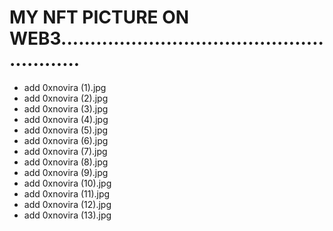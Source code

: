 # MY NFT PICTURE ON WEB3.........................................................
- add 0xnovira (1).jpg
- add 0xnovira (2).jpg
- add 0xnovira (3).jpg
- add 0xnovira (4).jpg
- add 0xnovira (5).jpg
- add 0xnovira (6).jpg
- add 0xnovira (7).jpg
- add 0xnovira (8).jpg
- add 0xnovira (9).jpg
- add 0xnovira (10).jpg
- add 0xnovira (11).jpg
- add 0xnovira (12).jpg
- add 0xnovira (13).jpg
